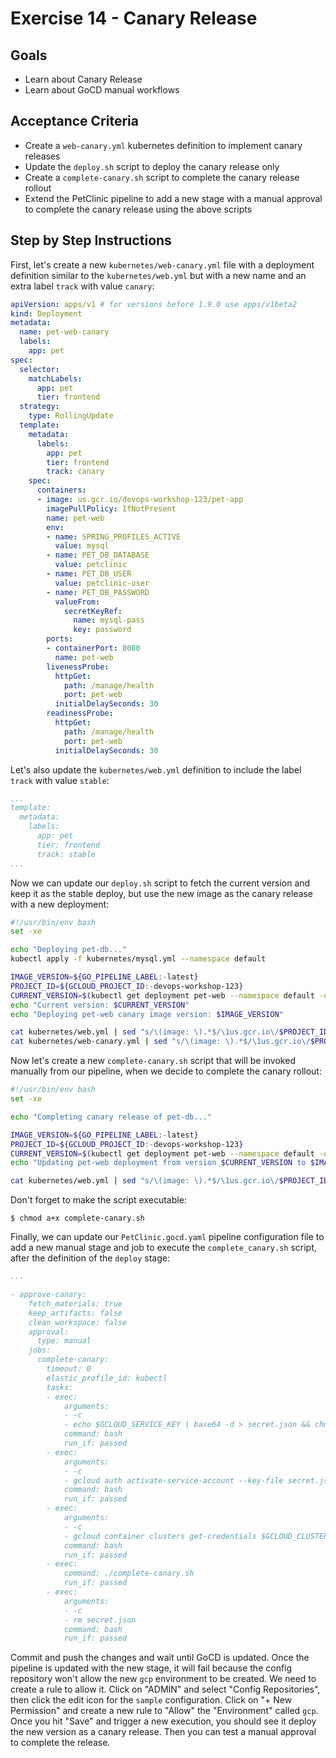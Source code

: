 # Exercise 14 - Canary Release

## Goals

* Learn about Canary Release
* Learn about GoCD manual workflows

## Acceptance Criteria

* Create a `web-canary.yml` kubernetes definition to implement canary releases
* Update the `deploy.sh` script to deploy the canary release only
* Create a `complete-canary.sh` script to complete the canary release rollout
* Extend the PetClinic pipeline to add a new stage with a manual
approval to complete the canary release using the above scripts

## Step by Step Instructions

First, let's create a new `kubernetes/web-canary.yml` file with a deployment
definition similar to the `kubernetes/web.yml` but with a new name and an extra
label `track` with value `canary`:

```yaml
apiVersion: apps/v1 # for versions before 1.9.0 use apps/v1beta2
kind: Deployment
metadata:
  name: pet-web-canary
  labels:
    app: pet
spec:
  selector:
    matchLabels:
      app: pet
      tier: frontend
  strategy:
    type: RollingUpdate
  template:
    metadata:
      labels:
        app: pet
        tier: frontend
        track: canary
    spec:
      containers:
      - image: us.gcr.io/devops-workshop-123/pet-app
        imagePullPolicy: IfNotPresent
        name: pet-web
        env:
        - name: SPRING_PROFILES_ACTIVE
          value: mysql
        - name: PET_DB_DATABASE
          value: petclinic
        - name: PET_DB_USER
          value: petclinic-user
        - name: PET_DB_PASSWORD
          valueFrom:
            secretKeyRef:
              name: mysql-pass
              key: password
        ports:
        - containerPort: 8080
          name: pet-web
        livenessProbe:
          httpGet:
            path: /manage/health
            port: pet-web
          initialDelaySeconds: 30
        readinessProbe:
          httpGet:
            path: /manage/health
            port: pet-web
          initialDelaySeconds: 30
```

Let's also update the `kubernetes/web.yml` definition to include the label
`track` with value `stable`:

```yaml
...
template:
  metadata:
    labels:
      app: pet
      tier: frontend
      track: stable
...
```

Now we can update our `deploy.sh` script to fetch the current version and keep
it as the stable deploy, but use the new image as the canary release with a new
deployment:

```bash
#!/usr/bin/env bash
set -xe

echo "Deploying pet-db..."
kubectl apply -f kubernetes/mysql.yml --namespace default

IMAGE_VERSION=${GO_PIPELINE_LABEL:-latest}
PROJECT_ID=${GCLOUD_PROJECT_ID:-devops-workshop-123}
CURRENT_VERSION=$(kubectl get deployment pet-web --namespace default -o jsonpath="{..image}" | cut -d':' -f2)
echo "Current version: $CURRENT_VERSION"
echo "Deploying pet-web canary image version: $IMAGE_VERSION"

cat kubernetes/web.yml | sed "s/\(image: \).*$/\1us.gcr.io\/$PROJECT_ID\/pet-app:$CURRENT_VERSION/" | kubectl apply -f - --namespace default
cat kubernetes/web-canary.yml | sed "s/\(image: \).*$/\1us.gcr.io\/$PROJECT_ID\/pet-app:$IMAGE_VERSION/" | kubectl apply -f - --namespace default
```

Now let's create a new `complete-canary.sh` script that will be invoked manually
from our pipeline, when we decide to complete the canary rollout:

```bash
#!/usr/bin/env bash
set -xe

echo "Completing canary release of pet-db..."

IMAGE_VERSION=${GO_PIPELINE_LABEL:-latest}
PROJECT_ID=${GCLOUD_PROJECT_ID:-devops-workshop-123}
CURRENT_VERSION=$(kubectl get deployment pet-web --namespace default -o jsonpath="{..image}" | cut -d':' -f2)
echo "Updating pet-web deployment from version $CURRENT_VERSION to $IMAGE_VERSION"

cat kubernetes/web.yml | sed "s/\(image: \).*$/\1us.gcr.io\/$PROJECT_ID\/pet-app:$IMAGE_VERSION/" | kubectl apply -f - --namespace default
```

Don't forget to make the script executable:

```shell
$ chmod a+x complete-canary.sh
```

Finally, we can update our `PetClinic.gocd.yaml` pipeline configuration file to
add a new manual stage and job to execute the `complete_canary.sh` script, after
the definition of the `deploy` stage:

```yaml
...

- approve-canary:
    fetch_materials: true
    keep_artifacts: false
    clean_workspace: false
    approval:
      type: manual
    jobs:
      complete-canary:
        timeout: 0
        elastic_profile_id: kubectl
        tasks:
        - exec:
            arguments:
            - -c
            - echo $GCLOUD_SERVICE_KEY | base64 -d > secret.json && chmod 600 secret.json
            command: bash
            run_if: passed
        - exec:
            arguments:
            - -c
            - gcloud auth activate-service-account --key-file secret.json
            command: bash
            run_if: passed
        - exec:
            arguments:
            - -c
            - gcloud container clusters get-credentials $GCLOUD_CLUSTER --zone $GCLOUD_ZONE --project $GCLOUD_PROJECT_ID
            command: bash
            run_if: passed
        - exec:
            command: ./complete-canary.sh
            run_if: passed
        - exec:
            arguments:
            - -c
            - rm secret.json
            command: bash
            run_if: passed
```

Commit and push the changes and wait until GoCD is updated. Once the pipeline is
updated with the new stage, it will fail because the config repository won't
allow the new `gcp` environment to be created. We need to create a rule to allow
it. Click on "ADMIN" and select "Config Repositories", then click the edit icon
for the `sample` configuration. Click on "+ New Permission" and create a new
rule to "Allow" the "Environment" called `gcp`. Once you hit "Save" and trigger
a new execution, you should see it deploy the new version as a canary release.
Then you can test a manual approval to complete the release.
